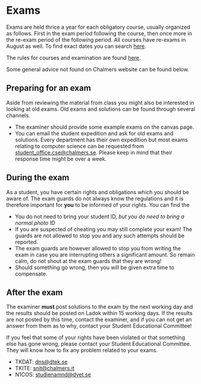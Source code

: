 # Exams

Exams are held thrice a year for each obligatory course, usually organized as follows. First in the exam period following the course, then once more in the re-exam period of the following period. All courses have re-exams in August as well. To find exact dates you can search [here](https://www.student.chalmers.se/sp/examdates_list).

The rules for courses and examination are found [here](https://www.chalmers.se/en/education/your-studies/examinations-and-other-summative-assessments/during-and-after-the-examination-session/).

Some general advice not found on Chalmers website can be found below.

## Preparing for an exam

Aside from reviewing the material from class you might also be interested in looking at old exams. Old exams and solutions can be found through several channels.

- The examiner should provide some example exams on the canvas page.
- You can email the student expedition and ask for old exams and solutions. Every department has their own expedition but most exams relating to computer science can be requested from [student_office.cse@chalmers.se](mailto:student_office.cse@chalmers.se). Please keep in mind that their response time might be over a week.
<!-- - You can find exam statics on [this page](https://tenta.chs.se), which is organised by students. -->

## During the exam

As a student, you have certain rights and obligations which you should be aware of. The exam guards do not always know the regulations and it is therefore important for **you** to be informed of your rights. You can find the

- You do not need to bring your student ID, _but you do need to bring a normal photo ID_
- If you are suspected of cheating you may still complete your exam! The guards are not allowed to stop you and any such attempts should be reported.
- The exam guards are however allowed to stop you from writing the exam in case you are interrupting others a significant amount. So remain calm, do not shout at the exam guards that they are wrong!
- Should something go wrong, then you will be given extra time to compensate.

## After the exam

The examiner **must** post solutions to the exam by the next working day and the results should be posted on Ladok within 15 working days. If the results are not posted by this time, contact the examiner, and if you can not get an answer from them as to why, contact your Student Educational Committee!

If you feel that some of your rights have been violated or that something else has gone wrong, please contact your Student Educational Committee. They will know how to fix any problem related to your exams.

- TKDAT: [dns@dtek.se](mailto:dns@dtek.se)
- TKITE: [snit@chalmers.it](mailto:snit@chalmers.it)
- N1COS: [studienamnd@dvet.se](mailto:studienamnd@dvet.se)
